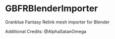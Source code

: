 # GBFRBlenderImporter
Granblue Fantasy Relink mesh importer for Blender

Additional Credits: @AlphaSatanOmega
